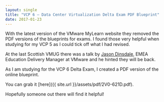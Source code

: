 ```yaml
---
layout: single
title: "VCP 6 – Data Center Virtualization Delta Exam PDF Blueprint"
date: 2017-01-23
---
```

With the latest version of the VMware MyLearn website they removed the PDF versions of the blueprints for exams. I found those very helpful when studying for my VCP 5 as I could tick off what I had revised.

At the last Scottish VMUG there was a talk by [Jason Dinsdale](https://www.linkedin.com/in/jasondinsdale), EMEA Education Delivery Manager at VMware and he hinted they will be back.

As I am studying for the VCP 6 Delta Exam, I created a PDF version of the online blueprint.

You can grab it [here]({{ site.url }}/assets/pdf/2V0-621D.pdf).

Hopefully someone out there will find it helpful!
